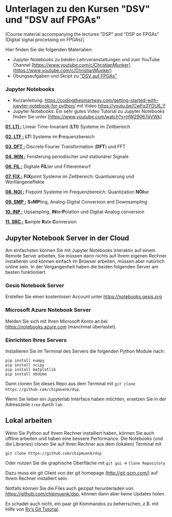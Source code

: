 # Unterlagen zu den Kursen "DSV" und "DSV auf FPGAs" 
[Course material accompanying the lectures "DSP" and "DSP on FPGAs" (Digital signal processing on FPGAs)]

Hier finden Sie die folgenden Materialien:
* Jupyter Notebooks zu beiden Lehrveranstaltungen und zum YouTube Channel [https://www.youtube.com/c/ChristianMunker](https://www.youtube.com/c/ChristianMunker)
* Übungsaufgaben und Skript zu ["DSV auf FPGAs"](docs/DSV_FPGA_Muenker_Skript.pdf)

### Jupyter Notebooks

* Kurzanleitung: https://codingthesmartway.com/getting-started-with-jupyter-notebook-for-python/ mit Video https://youtu.be/CwFq3YDU6_Y
* Jupyter Notebooks: Ein sehr gutes Video Tutorial zu Jupyter Notebooks finden Sie unter [https://www.youtube.com/watch?v=HW29067qVWk]

**[01. LTI :](notebooks/01_LTI)** Linear Time-Invariant (**LTI**) Systeme im Zeitbereich

**[02. LTF :](notebooks/02_LTF)** **LT**I Systeme im **F**requenzbereich

**[03. DFT :](notebooks/03_DFT)** Discrete Fourier Transformation (**DFT**) und FFT

**[04. WIN :](notebooks/04_WIN)** Fensterung periodischer und stationärer Signale

**[06. FIL :](notebooks/06_FIL)** Digitale **FIL**ter und Filterentwurf

**[07. FIX :](notebooks/07_FIX)** **FIX**point Systeme im Zeitbereich: Quantisierung und Wortlängeneffekte

**[08. NOI :](notebooks/08_NOI)** Fixpoint Systeme im Frequenzbereich: Quantization **NOI**se

**[09. SMP :](notebooks/09_SMP)** **S**a**MP**ling, Analog-Digital Conversion and Downsampling

**[10. INP :](notebooks/10_INP)** Upsampling, **IN**ter**P**olation und Digital-Analog conversion

**[11. SRC :](notebooks/11_SRC/plots)** **S**ample **R**ate **C**onversion

## Jupyter Notebook Server in der Cloud
Am einfachsten können Sie mit Jupyter Notebooks interaktiv auf einem Remote Server arbeiten, Sie müssen dann nichts auf Ihrem eigenen Rechner installieren und können einfach im Browser arbeiten, müssen aber natürlich online sein. In der Vergangenheit haben die beiden folgenden Server am besten funktioniert.

### Gesis Notebook Server

Erstellen Sie einen kostenlosen Account unter https://notebooks.gesis.org 

### Microsoft Azure Notebook Server

Melden Sie sich mit Ihren Microsoft Konto an bei https://notebooks.azure.com (manchmal überlastet).

### Einrichten Ihres Servers
Installieren Sie im Terminal des Servers die folgenden Python Module nach:

    pip install numpy
    pip install scipy
    pip install matplotlib
    pip install nbdime

Dann clonen Sie dieses Repo aus dem Terminal mit `git clone https://github.com/chipmuenk/dsp`.

Wenn Sie lieber ein Jupyterlab Interface haben möchten, ersetzen Sie in der Adresszeile `tree` durch `lab`.

## Lokal arbeiten
Wenn Sie Python auf Ihrem Rechner installiert haben, können Sie auch offline arbeiten und haben eine bessere Performance. Die Notebooks (und die Libraries) clonen Sie auf Ihren Rechner aus dem (lokalen) Terminal mit 

    git clone https://github.com/chipmuenk/dsp
    
Oder nutzen Sie die graphische Oberfläche mit `git gui` -> `Clone Repository`
  
Dazu muss ein git Client von der git homepage (http://git-scm.com/) auf Ihrem Rechner installiert sein.

Notfalls können Sie die Files auch gezippt herunterladen von  https://github.com/chipmuenk/dsp, können dann aber keine Updates holen.

Es schadet auch nicht, ein paar git Kommandos zu beherrschen, z.B. mit Hilfe von [Ry’s Git Tutorial](http://rypress.com/tutorials/git/index).



```python

```
